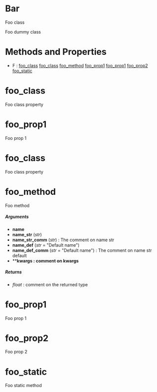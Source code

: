 # Bar



Foo class

Foo dummy class



# Methods and Properties
- F : [foo_class](#foo_class) [foo_class](#foo_class) [foo_method](#foo_method) [foo_prop1](#foo_prop1) [foo_prop1](#foo_prop1) [foo_prop2](#foo_prop2) [foo_static](#foo_static) 

# foo_class

Foo class property





# foo_prop1

Foo prop 1





# foo_class

Foo class property





# foo_method

Foo method



##### Arguments

- **name**
- **name_str** (_str_)
- **name_str_comm** (_str_) : The comment on name str
- **name_def** (_str_ = "Default name")
- **name_def_comm** (_str_ = "Default name") : The comment on name str default
- ****kwargs : comment on kwargs**

##### Returns

- _float_ : comment on the returned type



# foo_prop1

Foo prop 1





# foo_prop2

Foo prop 2





# foo_static

Foo static method





